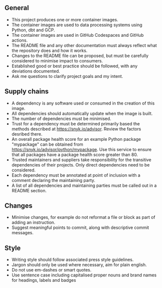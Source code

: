 ## General

- This project produces one or more container images.
- The container images are used to data processing systems using Python, dbt and GCP.
- The container images are used in GitHub Codespaces and GitHub actions.
- The README file and any other documentation must always reflect what the repository does and how it works.
- Changes to the README file can be proposed, but must be carefully considered to minimise impact to consumers.
- Established good or best practice should be followed, with any deviations documented.
- Ask me questions to clarify project goals and my intent.

## Supply chains

- A dependency is any software used or consumed in the creation of this image.
- All dependencies should automatically update when the image is built.
- The number of dependencies must be minimised.
- Trust for a dependency must be determined primarily based the methods described at https://snyk.io/advisor. Review the factors desribed there.
- An overall package health score for an example Python package "mypackage" can be obtained from https://snyk.io/advisor/python/mypackage. Use this service to ensure that all packages have a package health score greater than 80.
- Trusted maintainers and suppliers take responsibility for the transitive dependencies of their projects. Only direct dependencies need to be considered.
- Each dependency must be annotated at point of inclusion with a comment declaring the maintaining party.
- A list of all dependencies and maintaining parties must be called out in a README section.

## Changes

- Minimise changes, for example do not reformat a file or block as part of adding an instruction.
- Suggest meaningful points to commit, along with descriptive commit messages.

## Style

- Writing style should follow associated press style guidelines.
- Jargon should only be used where necessary, aim for plain english.
- Do not use em-dashes or smart quotes.
- Use sentence case including capitalised proper nouns and brand names for headings, labels and badges